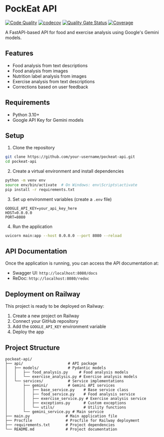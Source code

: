 # PockEat API

[![Code Quality](https://github.com/Pemuda-Pembuka-Langkah/pockeat-api/actions/workflows/quality.yml/badge.svg)](https://github.com/Pemuda-Pembuka-Langkah/pockeat-api/actions/workflows/quality.yml)
[![codecov](https://codecov.io/gh/Pemuda-Pembuka-Langkah/pockeat-api/branch/main/graph/badge.svg)](https://codecov.io/gh/Pemuda-Pembuka-Langkah/pockeat-api)
[![Quality Gate Status](https://sonarcloud.io/api/project_badges/measure?project=Pemuda-Pembuka-Langkah_pockeat-api&metric=alert_status)](https://sonarcloud.io/dashboard?id=Pemuda-Pembuka-Langkah_pockeat-api)
[![Coverage](https://sonarcloud.io/api/project_badges/measure?project=Pemuda-Pembuka-Langkah_pockeat-api&metric=coverage)](https://sonarcloud.io/dashboard?id=Pemuda-Pembuka-Langkah_pockeat-api)

A FastAPI-based API for food and exercise analysis using Google's Gemini models.

## Features

- Food analysis from text descriptions
- Food analysis from images
- Nutrition label analysis from images
- Exercise analysis from text descriptions
- Corrections based on user feedback

## Requirements

- Python 3.10+
- Google API Key for Gemini models

## Setup

1. Clone the repository
```bash
git clone https://github.com/your-username/pockeat-api.git
cd pockeat-api
```

2. Create a virtual environment and install dependencies
```bash
python -m venv env
source env/bin/activate  # On Windows: env\Scripts\activate
pip install -r requirements.txt
```

3. Set up environment variables (create a `.env` file)
```
GOOGLE_API_KEY=your_api_key_here
HOST=0.0.0.0
PORT=8080
```

4. Run the application
```bash
uvicorn main:app --host 0.0.0.0 --port 8080 --reload
```

## API Documentation

Once the application is running, you can access the API documentation at:

- Swagger UI: `http://localhost:8080/docs`
- ReDoc: `http://localhost:8080/redoc`

## Deployment on Railway

This project is ready to be deployed on Railway:

1. Create a new project on Railway
2. Connect your GitHub repository
3. Add the `GOOGLE_API_KEY` environment variable
4. Deploy the app

## Project Structure

```
pockeat-api/
├── api/                    # API package
│   ├── models/             # Pydantic models
│   │   ├── food_analysis.py     # Food analysis models
│   │   └── exercise_analysis.py # Exercise analysis models
│   └── services/           # Service implementations
│       ├── gemini/         # Gemini API services
│       │   ├── base_service.py    # Base service class
│       │   ├── food_service.py    # Food analysis service
│       │   ├── exercise_service.py # Exercise analysis service
│       │   ├── exceptions.py      # Custom exceptions
│       │   └── utils/             # Utility functions
│       └── gemini_service.py # Main service
├── main.py                # Main application file
├── Procfile               # Procfile for Railway deployment
├── requirements.txt       # Project dependencies
└── README.md              # Project documentation
``` 